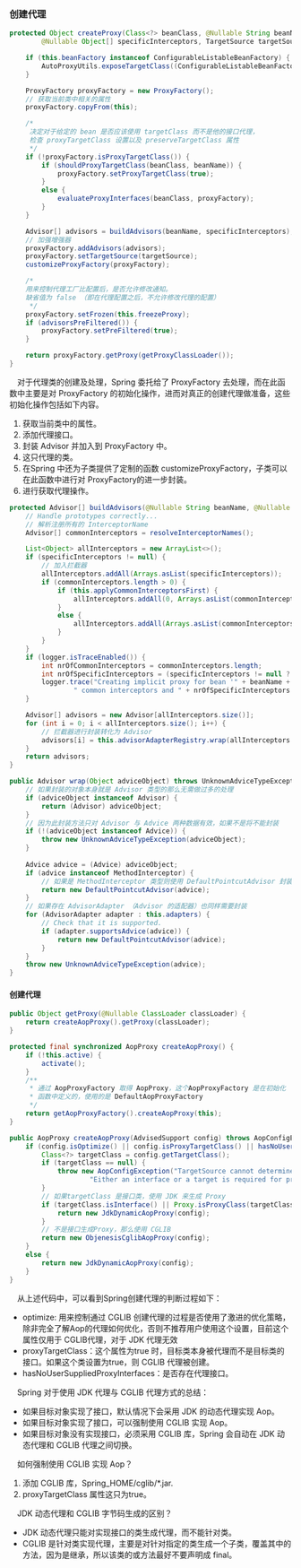 ### 创建代理

```java
protected Object createProxy(Class<?> beanClass, @Nullable String beanName,
        @Nullable Object[] specificInterceptors, TargetSource targetSource) {

    if (this.beanFactory instanceof ConfigurableListableBeanFactory) {
        AutoProxyUtils.exposeTargetClass((ConfigurableListableBeanFactory) this.beanFactory, beanName, beanClass);
    }

    ProxyFactory proxyFactory = new ProxyFactory();
    // 获取当前类中相关的属性
    proxyFactory.copyFrom(this);

    /*
     决定对于给定的 bean 是否应该使用 targetClass 而不是他的接口代理，
     检查 proxyTargetClass 设置以及 preserveTargetClass 属性
     */
    if (!proxyFactory.isProxyTargetClass()) {
        if (shouldProxyTargetClass(beanClass, beanName)) {
            proxyFactory.setProxyTargetClass(true);
        }
        else {
            evaluateProxyInterfaces(beanClass, proxyFactory);
        }
    }

    Advisor[] advisors = buildAdvisors(beanName, specificInterceptors);
    // 加强增强器
    proxyFactory.addAdvisors(advisors);
    proxyFactory.setTargetSource(targetSource);
    customizeProxyFactory(proxyFactory);

    /*
    用来控制代理工厂比配置后，是否允许修改通知。
    缺省值为 false （即在代理配置之后，不允许修改代理的配置）
     */
    proxyFactory.setFrozen(this.freezeProxy);
    if (advisorsPreFiltered()) {
        proxyFactory.setPreFiltered(true);
    }

    return proxyFactory.getProxy(getProxyClassLoader());
}
```
&ensp;&ensp;对于代理类的创建及处理，Spring 委托给了 ProxyFactory 去处理，而在此函数中主要是对
ProxyFactory 的初始化操作，进而对真正的创建代理做准备，这些初始化操作包括如下内容。


1. 获取当前类中的属性。
2. 添加代理接口。
3. 封装 Advisor 并加入到 ProxyFactory 中。
4. 这只代理的类。
5. 在Spring 中还为子类提供了定制的函数 customizeProxyFactory，子类可以在此函数中进行对 ProxyFactory的进一步封装。
6. 进行获取代理操作。


```java
protected Advisor[] buildAdvisors(@Nullable String beanName, @Nullable Object[] specificInterceptors) {
    // Handle prototypes correctly...
    // 解析注册所有的 InterceptorName 
    Advisor[] commonInterceptors = resolveInterceptorNames();

    List<Object> allInterceptors = new ArrayList<>();
    if (specificInterceptors != null) {
        // 加入拦截器
        allInterceptors.addAll(Arrays.asList(specificInterceptors));
        if (commonInterceptors.length > 0) {
            if (this.applyCommonInterceptorsFirst) {
                allInterceptors.addAll(0, Arrays.asList(commonInterceptors));
            }
            else {
                allInterceptors.addAll(Arrays.asList(commonInterceptors));
            }
        }
    }
    if (logger.isTraceEnabled()) {
        int nrOfCommonInterceptors = commonInterceptors.length;
        int nrOfSpecificInterceptors = (specificInterceptors != null ? specificInterceptors.length : 0);
        logger.trace("Creating implicit proxy for bean '" + beanName + "' with " + nrOfCommonInterceptors +
                " common interceptors and " + nrOfSpecificInterceptors + " specific interceptors");
    }

    Advisor[] advisors = new Advisor[allInterceptors.size()];
    for (int i = 0; i < allInterceptors.size(); i++) {
        // 拦截器进行封装转化为 Advisor
        advisors[i] = this.advisorAdapterRegistry.wrap(allInterceptors.get(i));
    }
    return advisors;
}
```

```java
public Advisor wrap(Object adviceObject) throws UnknownAdviceTypeException {
    // 如果封装的对象本身就是 Advisor 类型的那么无需做过多的处理
    if (adviceObject instanceof Advisor) {
        return (Advisor) adviceObject;
    }
    // 因为此封装方法只对 Advisor 与 Advice 两种数据有效，如果不是将不能封装 
    if (!(adviceObject instanceof Advice)) {
        throw new UnknownAdviceTypeException(adviceObject);
    }
    
    Advice advice = (Advice) adviceObject;
    if (advice instanceof MethodInterceptor) {
        // 如果是 MethodInterceptor 类型则使用 DefaultPointcutAdvisor 封装 
        return new DefaultPointcutAdvisor(advice);
    }
    // 如果存在 AdvisorAdapter （Advisor 的适配器）也同样需要封装  
    for (AdvisorAdapter adapter : this.adapters) {
        // Check that it is supported.
        if (adapter.supportsAdvice(advice)) {
            return new DefaultPointcutAdvisor(advice);
        }
    }
    throw new UnknownAdviceTypeException(advice);
}
```
#### 创建代理

```java
public Object getProxy(@Nullable ClassLoader classLoader) {
    return createAopProxy().getProxy(classLoader);
}
```

```java
protected final synchronized AopProxy createAopProxy() {
    if (!this.active) {
        activate();
    }
    /**
     * 通过 AopProxyFactory 取得 AopProxy，这个AopProxyFactory 是在初始化
     * 函数中定义的，使用的是 DefaultAopProxyFactory
     */
    return getAopProxyFactory().createAopProxy(this);
}
```

```java
public AopProxy createAopProxy(AdvisedSupport config) throws AopConfigException {
    if (config.isOptimize() || config.isProxyTargetClass() || hasNoUserSuppliedProxyInterfaces(config)) {
        Class<?> targetClass = config.getTargetClass();
        if (targetClass == null) {
            throw new AopConfigException("TargetSource cannot determine target class: " +
                    "Either an interface or a target is required for proxy creation.");
        }
        // 如果targetClass 是接口类，使用 JDK 来生成 Proxy
        if (targetClass.isInterface() || Proxy.isProxyClass(targetClass)) {
            return new JdkDynamicAopProxy(config);
        }
        // 不是接口生成Proxy，那么使用 CGLIB
        return new ObjenesisCglibAopProxy(config);
    }
    else {
        return new JdkDynamicAopProxy(config);
    }
}
```

&ensp;&ensp;从上述代码中，可以看到Spring创建代理的判断过程如下：

* optimize: 用来控制通过 CGLIB 创建代理的过程是否使用了激进的优化策略，除非完全了解Aop的代理如何优化，否则不推荐用户使用这个设置，目前这个属性仅用于 CGLIB代理，对于 JDK 代理无效
* proxyTargetClass：这个属性为true 时，目标类本身被代理而不是目标类的接口。如果这个类设置为true，则 CGLIB 代理被创建。
* hasNoUserSuppliedProxyInterfaces：是否存在代理接口。


&ensp;&ensp;Spring 对于使用 JDK 代理与 CGLIB 代理方式的总结：

* 如果目标对象实现了接口，默认情况下会采用 JDK 的动态代理实现 Aop。
* 如果目标对象实现了接口，可以强制使用 CGLIB 实现 Aop。
* 如果目标对象没有实现接口，必须采用 CGLIB 库，Spring 会自动在 JDK 动态代理和 CGLIB 代理之间切换。

&ensp;&ensp;如何强制使用 CGLIB 实现 Aop？

1. 添加 CGLIB 库，Spring_HOME/cglib/*.jar.
2. proxyTargetClass 属性这只为true。

&ensp;&ensp;JDK 动态代理和 CGLIB 字节码生成的区别？

* JDK 动态代理只能对实现接口的类生成代理，而不能针对类。
* CGLIB 是针对类实现代理，主要是对针对指定的类生成一个子类，覆盖其中的方法，因为是继承，所以该类的或方法最好不要声明成 final。





